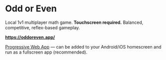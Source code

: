 # Odd or Even

Local 1v1 multiplayer math game. __Touchscreen required.__ Balanced, competitive, reflex-based gameplay.

__https://oddoreven.app/__

[Progressive Web App](https://developers.google.com/web/progressive-web-apps) &mdash; can be added to your Android/iOS homescreen and run as a fullscreen app (recommended).
